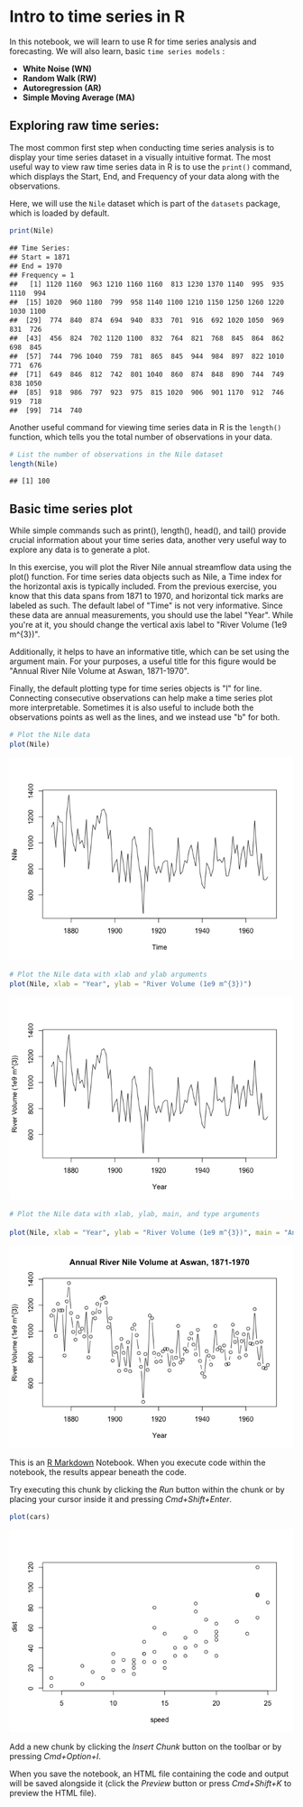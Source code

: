 Intro to time series in R
================

In this notebook, we will learn to use R for time series analysis and forecasting. We will also learn, basic `time series models` :

-   **White Noise (WN)**
-   **Random Walk (RW)**
-   **Autoregression (AR)**
-   **Simple Moving Average (MA)**

Exploring raw time series:
--------------------------

The most common first step when conducting time series analysis is to display your time series dataset in a visually intuitive format. The most useful way to view raw time series data in R is to use the `print()` command, which displays the Start, End, and Frequency of your data along with the observations.

Here, we will use the `Nile` dataset which is part of the `datasets` package, which is loaded by default.

``` r
print(Nile)
```

    ## Time Series:
    ## Start = 1871 
    ## End = 1970 
    ## Frequency = 1 
    ##   [1] 1120 1160  963 1210 1160 1160  813 1230 1370 1140  995  935 1110  994
    ##  [15] 1020  960 1180  799  958 1140 1100 1210 1150 1250 1260 1220 1030 1100
    ##  [29]  774  840  874  694  940  833  701  916  692 1020 1050  969  831  726
    ##  [43]  456  824  702 1120 1100  832  764  821  768  845  864  862  698  845
    ##  [57]  744  796 1040  759  781  865  845  944  984  897  822 1010  771  676
    ##  [71]  649  846  812  742  801 1040  860  874  848  890  744  749  838 1050
    ##  [85]  918  986  797  923  975  815 1020  906  901 1170  912  746  919  718
    ##  [99]  714  740

Another useful command for viewing time series data in R is the `length()` function, which tells you the total number of observations in your data.

``` r
# List the number of observations in the Nile dataset
length(Nile)
```

    ## [1] 100

Basic time series plot
----------------------

While simple commands such as print(), length(), head(), and tail() provide crucial information about your time series data, another very useful way to explore any data is to generate a plot.

In this exercise, you will plot the River Nile annual streamflow data using the plot() function. For time series data objects such as Nile, a Time index for the horizontal axis is typically included. From the previous exercise, you know that this data spans from 1871 to 1970, and horizontal tick marks are labeled as such. The default label of "Time" is not very informative. Since these data are annual measurements, you should use the label "Year". While you're at it, you should change the vertical axis label to "River Volume (1e9 m^{3})".

Additionally, it helps to have an informative title, which can be set using the argument main. For your purposes, a useful title for this figure would be "Annual River Nile Volume at Aswan, 1871-1970".

Finally, the default plotting type for time series objects is "l" for line. Connecting consecutive observations can help make a time series plot more interpretable. Sometimes it is also useful to include both the observations points as well as the lines, and we instead use "b" for both.

``` r
# Plot the Nile data
plot(Nile)
```

![](TimeSeries_files/figure-markdown_github/unnamed-chunk-3-1.png)

``` r
# Plot the Nile data with xlab and ylab arguments
plot(Nile, xlab = "Year", ylab = "River Volume (1e9 m^{3})")
```

![](TimeSeries_files/figure-markdown_github/unnamed-chunk-3-2.png)

``` r
# Plot the Nile data with xlab, ylab, main, and type arguments

plot(Nile, xlab = "Year", ylab = "River Volume (1e9 m^{3})", main = "Annual River Nile Volume at Aswan, 1871-1970", type="b")
```

![](TimeSeries_files/figure-markdown_github/unnamed-chunk-3-3.png)

This is an [R Markdown](http://rmarkdown.rstudio.com) Notebook. When you execute code within the notebook, the results appear beneath the code.

Try executing this chunk by clicking the *Run* button within the chunk or by placing your cursor inside it and pressing *Cmd+Shift+Enter*.

``` r
plot(cars)
```

![](TimeSeries_files/figure-markdown_github/unnamed-chunk-4-1.png)

Add a new chunk by clicking the *Insert Chunk* button on the toolbar or by pressing *Cmd+Option+I*.

When you save the notebook, an HTML file containing the code and output will be saved alongside it (click the *Preview* button or press *Cmd+Shift+K* to preview the HTML file).
